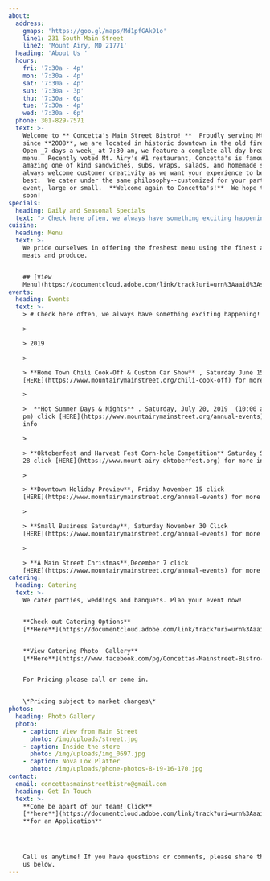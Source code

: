 ```yaml
---
about:
  address:
    gmaps: 'https://goo.gl/maps/Md1pfGAk91o'
    line1: 231 South Main Street
    line2: 'Mount Airy, MD 21771'
  heading: 'About Us '
  hours:
    fri: '7:30a - 4p'
    mon: '7:30a - 4p'
    sat: '7:30a - 4p'
    sun: '7:30a - 3p'
    thu: '7:30a - 6p'
    tue: '7:30a - 4p'
    wed: '7:30a - 6p'
  phone: 301-829-7571
  text: >-
    Welcome to **_Concetta's Main Street Bistro!_**  Proudly serving Mt. Airy
    since **2008**, we are located in historic downtown in the old firehouse.  
    Open _7 days a week_ at 7:30 am, we feature a complete all day breakfast
    menu.  Recently voted Mt. Airy's #1 restaurant, Concetta's is famous for our
    amazing one of kind sandwiches, subs, wraps, salads, and homemade soups.  We
    always welcome customer creativity as we want your experience to be the
    best.  We cater under the same philosophy--customized for your particular
    event, large or small.  **Welcome again to Concetta's!**  We hope to see you
    soon!
specials:
  heading: Daily and Seasonal Specials
  text: "> Check here often, we always have something exciting happening!\n\n## **SUMMER DAILY SPECIALS** [**HERE**](https://documentcloud.adobe.com/link/track?uri=urn%3Aaaid%3Ascds%3AUS%3A52e50190-8fc4-4181-9513-df743a566b31)\n\nTake $2.00 off our featured Summer Item of the day\r\n\nMonday – Parmesan Peppercorn Chicken Wrap\r\n\nTuesday- Grilled Shrimp Asian Wrap\r\n\nWednesday- Caprese Grilled Cheese\r\n\nThursday- BLT Avocado Salad\r\n\nFriday- Chicken Salad Club\r\n\n\n\n## Check out our Seasonal Summer Menu [**HERE**](https://documentcloud.adobe.com/link/track?uri=urn%3Aaaid%3Ascds%3AUS%3Aa5c715b6-85f5-4889-a303-97acb079fc06)\n\nBeginning in June of 2019"
cuisine:
  heading: Menu
  text: >-
    We pride ourselves in offering the freshest menu using the finest available
    meats and produce.


    ## [View
    Menu](https://documentcloud.adobe.com/link/track?uri=urn%3Aaaid%3Ascds%3AUS%3A5fb108e5-243e-4049-9bb8-591228815cbe)
events:
  heading: Events
  text: >-
    > # Check here often, we always have something exciting happening!

    >

    > 2019

    >

    > **Home Town Chili Cook-Off & Custom Car Show** , Saturday June 15 click
    [HERE](https://www.mountairymainstreet.org/chili-cook-off) for more info

    >

    >  **Hot Summer Days & Nights** . Saturday, July 20, 2019  (10:00 am - 9:00
    pm) click [HERE](https://www.mountairymainstreet.org/annual-events) for more
    info

    >

    > **Oktoberfest and Harvest Fest Corn-hole Competition** Saturday September
    28 click [HERE](https://www.mount-airy-oktoberfest.org) for more info

    >

    > **Downtown Holiday Preview**, Friday November 15 click
    [HERE](https://www.mountairymainstreet.org/annual-events) for more info

    >

    > **Small Business Saturday**, Saturday November 30 Click
    [HERE](https://www.mountairymainstreet.org/annual-events) for more info

    >

    > **A Main Street Christmas**,December 7 click
    [HERE](https://www.mountairymainstreet.org/annual-events) for more info
catering:
  heading: Catering
  text: >-
    We cater parties, weddings and banquets. Plan your event now!


    **Check out Catering Options**
    [**Here**](https://documentcloud.adobe.com/link/track?uri=urn%3Aaaid%3Ascds%3AUS%3A398dbed5-aab2-403b-ba43-cfaf3a34fc4a)****


    **View Catering Photo  Gallery**
    [**Here**](https://www.facebook.com/pg/Concettas-Mainstreet-Bistro-108116492564016/photos/?tab=album&album_id=2803219223053716)****


    For Pricing please call or come in.


    \*Pricing subject to market changes\*
photos:
  heading: Photo Gallery
  photo:
    - caption: View from Main Street
      photo: /img/uploads/street.jpg
    - caption: Inside the store
      photo: /img/uploads/img_0697.jpg
    - caption: Nova Lox Platter
      photo: /img/uploads/phone-photos-8-19-16-170.jpg
contact:
  email: concettasmainstreetbistro@gmail.com
  heading: Get In Touch
  text: >-
    **Come be apart of our team! Click**
    [**here**](https://documentcloud.adobe.com/link/track?uri=urn%3Aaaid%3Ascds%3AUS%3A5532b0d6-c904-4048-b722-2f21e07c5ef4)
    **for an Application** 




    Call us anytime! If you have questions or comments, please share them with
    us below.
---
```



